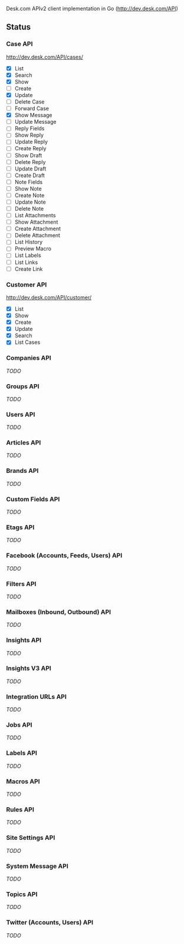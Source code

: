 
Desk.com APIv2 client implementation in Go (http://dev.desk.com/API)

## Status

### Case API

http://dev.desk.com/API/cases/

- [x] List
- [x] Search
- [x] Show
- [ ] Create
- [x] Update
- [ ] Delete Case
- [ ] Forward Case
- [x] Show Message
- [ ] Update Message
- [ ] Reply Fields
- [ ] Show Reply
- [ ] Update Reply
- [ ] Create Reply
- [ ] Show Draft
- [ ] Delete Reply
- [ ] Update Draft
- [ ] Create Draft
- [ ] Note Fields
- [ ] Show Note
- [ ] Create Note
- [ ] Update Note
- [ ] Delete Note
- [ ] List Attachments
- [ ] Show Attachment
- [ ] Create Attachment
- [ ] Delete Attachment
- [ ] List History
- [ ] Preview Macro
- [ ] List Labels
- [ ] List Links 
- [ ] Create Link

### Customer API

http://dev.desk.com/API/customer/

- [x] List
- [x] Show
- [x] Create
- [x] Update
- [x] Search
- [x] List Cases

### Companies API

*TODO*

### Groups API

*TODO*

### Users API

*TODO*

### Articles API

*TODO*

### Brands API

*TODO*

### Custom Fields API

*TODO*

### Etags API

*TODO*

### Facebook (Accounts, Feeds, Users) API

*TODO*

### Filters API

*TODO*

### Mailboxes (Inbound, Outbound) API

*TODO*

### Insights API

*TODO*

### Insights V3 API

*TODO*

### Integration URLs API

*TODO*

### Jobs API

*TODO*

### Labels API

*TODO*

### Macros API

*TODO*

### Rules API

*TODO*

### Site Settings API

*TODO*

### System Message API

*TODO*

### Topics API

*TODO*

### Twitter (Accounts, Users) API

*TODO*

